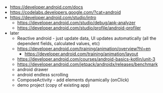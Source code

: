 * https://developer.android.com/docs
* https://codelabs.developers.google.com/?cat=android
* https://developer.android.com/studio/intro
	* https://developer.android.com/studio/debug/apk-analyzer
	* https://developer.android.com/studio/profile/android-profiler
* later
    * Reactive android - just update data, UI updates automatically (all the dependent fields, calculated values, etc)
    * https://developer.android.com/training/animation/overview?hl=en
        * https://developer.android.com/training/animation/layout
    * https://developer.android.com/courses/android-basics-kotlin/unit-3
    * https://developer.android.com/jetpack/androidx/releases/benchmark
    * android drawer
    * android endless scrolling
    * ComposeActivity - add elements dynamically (onClick)
    * demo project (copy of existing app)
    